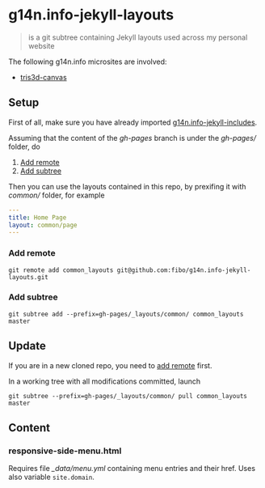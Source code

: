 # g14n.info-jekyll-layouts

> is a git subtree containing Jekyll layouts used across my personal website

The following g14n.info microsites are involved:

<!--
* [algebra](http://g14n.info/algebra)
* [dflow](http://g14n.info/dflow)
* [flow-view](http://g14n.info/flow-view)
* [geohash-neighbours](http://g14n.info/geohash-neighbours)
* [iper](http://g14n.info/iper)
-->
* [tris3d-canvas](http://g14n.info/tris3d-canvas)

## Setup

First of all, make sure you have already imported [g14n.info-jekyll-includes].

Assuming that the content of the *gh-pages* branch is under the *gh-pages/* folder, do

1. [Add remote](#add-remote)
2. [Add subtree](#add-subtree)

Then you can use the layouts contained in this repo, by prexifing it with
*common/* folder, for example

```yaml
---
title: Home Page
layout: common/page
---
```

### Add remote

```
git remote add common_layouts git@github.com:fibo/g14n.info-jekyll-layouts.git
```

### Add subtree

```
git subtree add --prefix=gh-pages/_layouts/common/ common_layouts master
```


## Update

If you are in a new cloned repo, you need to [add remote](#add-remote) first.

In a working tree with all modifications committed, launch

```
git subtree --prefix=gh-pages/_layouts/common/ pull common_layouts master
```

## Content

### responsive-side-menu.html

Requires file *_data/menu.yml* containing menu entries and their href.
Uses also variable `site.domain`.

[g14n.info-jekyll-includes]: https://github.com/fibo/g14n.info-jekyll-includes "g14n.info-jekyll-includes"
